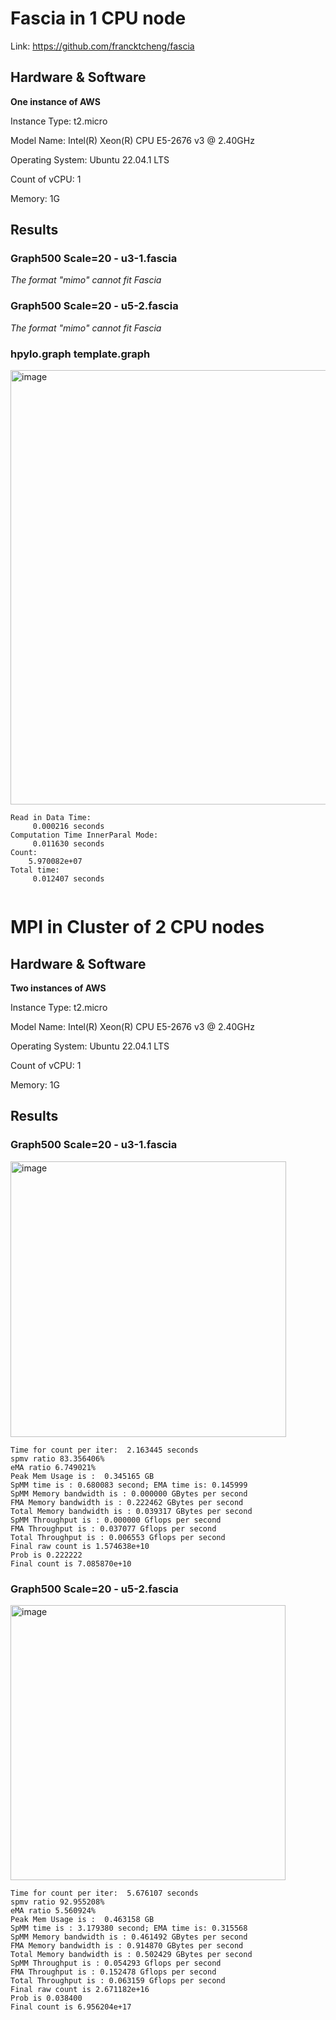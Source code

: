 # Fascia in 1 CPU node

Link: https://github.com/francktcheng/fascia


## Hardware & Software

**One instance of AWS**



Instance Type: t2.micro

Model Name: Intel(R) Xeon(R) CPU E5-2676 v3 @ 2.40GHz

Operating System: Ubuntu 22.04.1 LTS

Count of vCPU: 1

Memory: 1G





## Results




### Graph500  Scale=20 - u3-1.fascia

*The format "mimo" cannot fit Fascia*


### Graph500  Scale=20 - u5-2.fascia

*The format "mimo" cannot fit Fascia*




### hpylo.graph   template.graph
<img width="695" alt="image" src="https://user-images.githubusercontent.com/41974269/215904122-7aeb9a65-f1ca-4f94-91c9-13fa5baf2a47.png">

```
Read in Data Time:
	 0.000216 seconds
Computation Time InnerParal Mode:
	 0.011630 seconds
Count:
	5.970082e+07
Total time:
	 0.012407 seconds
   
```




# MPI in Cluster of 2 CPU nodes


## Hardware & Software

**Two instances of AWS**



Instance Type: t2.micro

Model Name: Intel(R) Xeon(R) CPU E5-2676 v3 @ 2.40GHz

Operating System: Ubuntu 22.04.1 LTS

Count of vCPU: 1

Memory: 1G


## Results




### Graph500  Scale=20 - u3-1.fascia


<img width="441" alt="image" src="https://user-images.githubusercontent.com/41974269/215671923-408c3736-97dc-46a4-a6aa-418cba40a285.png">


```
Time for count per iter:  2.163445 seconds
spmv ratio 83.356406% 
eMA ratio 6.749021% 
Peak Mem Usage is :  0.345165 GB
SpMM time is : 0.680083 second; EMA time is: 0.145999 
SpMM Memory bandwidth is : 0.000000 GBytes per second
FMA Memory bandwidth is : 0.222462 GBytes per second
Total Memory bandwidth is : 0.039317 GBytes per second
SpMM Throughput is : 0.000000 Gflops per second
FMA Throughput is : 0.037077 Gflops per second
Total Throughput is : 0.006553 Gflops per second
Final raw count is 1.574638e+10
Prob is 0.222222
Final count is 7.085870e+10
```






### Graph500  Scale=20 - u5-2.fascia

<img width="440" alt="image" src="https://user-images.githubusercontent.com/41974269/215651259-41fe68a9-70d3-4130-9224-4ec4f469e42e.png">

```
Time for count per iter:  5.676107 seconds
spmv ratio 92.955208% 
eMA ratio 5.560924% 
Peak Mem Usage is :  0.463158 GB
SpMM time is : 3.179380 second; EMA time is: 0.315568 
SpMM Memory bandwidth is : 0.461492 GBytes per second
FMA Memory bandwidth is : 0.914870 GBytes per second
Total Memory bandwidth is : 0.502429 GBytes per second
SpMM Throughput is : 0.054293 Gflops per second
FMA Throughput is : 0.152478 Gflops per second
Total Throughput is : 0.063159 Gflops per second
Final raw count is 2.671182e+16
Prob is 0.038400
Final count is 6.956204e+17
```



